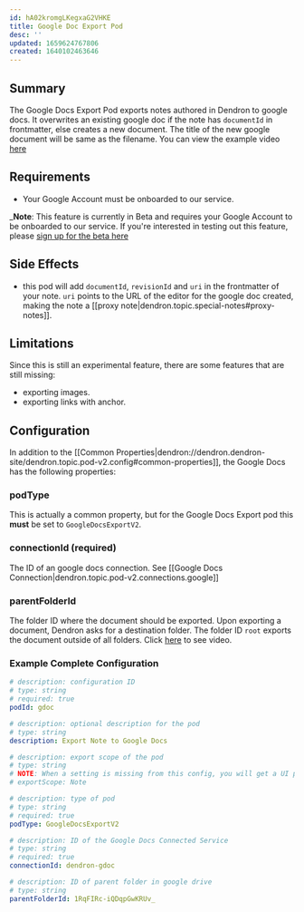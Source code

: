 ```yaml
---
id: hA02kromgLKegxaG2VHKE
title: Google Doc Export Pod
desc: ''
updated: 1659624767806
created: 1640102463646
---
```


## Summary

The Google Docs Export Pod exports notes authored in Dendron to google docs. It overwrites an existing google doc if the note has `documentId` in frontmatter, else creates a new document. The title of the new google document will be same as the filename. 
 You can view the example video [here](https://www.loom.com/share/5a1fbc85d77040ae8c1dacd7c0395cad)

## Requirements
- Your Google Account must be onboarded to our service.

_**Note**: This feature is currently in Beta and requires your Google Account to be onboarded to our service. If you're interested in testing out this feature, please [sign up for the beta here](https://airtable.com/shrP1yKjIDPFU4wHN)

## Side Effects
-  this pod will add `documentId`, `revisionId` and `uri` in the frontmatter of your note. `uri` points to the URL of the editor for the google doc created, making the note a [[proxy note|dendron.topic.special-notes#proxy-notes]].

## Limitations

Since this is still an experimental feature, there are some features that are still missing:
- exporting images.
- exporting links with anchor.
## Configuration

In addition to the [[Common Properties|dendron://dendron.dendron-site/dendron.topic.pod-v2.config#common-properties]], the Google Docs has the following properties:

### podType

This is actually a common property, but for the Google Docs Export pod this **must** be set to `GoogleDocsExportV2`.

### connectionId (required)

The ID of an google docs connection. See [[Google Docs Connection|dendron.topic.pod-v2.connections.google]]

### parentFolderId

The folder ID where the document should be exported. Upon exporting a document, Dendron asks for a destination folder. The folder ID `root` exports the document outside of all folders. Click [here](https://www.loom.com/share/75d1f0396cc041519c7060931b6dd080) to see video.


### Example Complete Configuration
```yml
# description: configuration ID
# type: string
# required: true
podId: gdoc

# description: optional description for the pod
# type: string
description: Export Note to Google Docs

# description: export scope of the pod
# type: string
# NOTE: When a setting is missing from this config, you will get a UI prompt to select a value for that setting while running the export pod. For this particular exportScope setting, if you would rather not be prompted and always have the same exportScope, simply uncomment the line below.
# exportScope: Note

# description: type of pod
# type: string
# required: true
podType: GoogleDocsExportV2

# description: ID of the Google Docs Connected Service
# type: string
# required: true
connectionId: dendron-gdoc

# description: ID of parent folder in google drive
# type: string
parentFolderId: 1RqFIRc-iQDqpGwKRUv_
```
